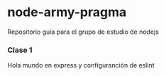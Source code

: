 # node-army-pragma
Repositorio guía para el grupo de estudio de nodejs

### Clase 1
Hola mundo en express y configuranción de eslint
